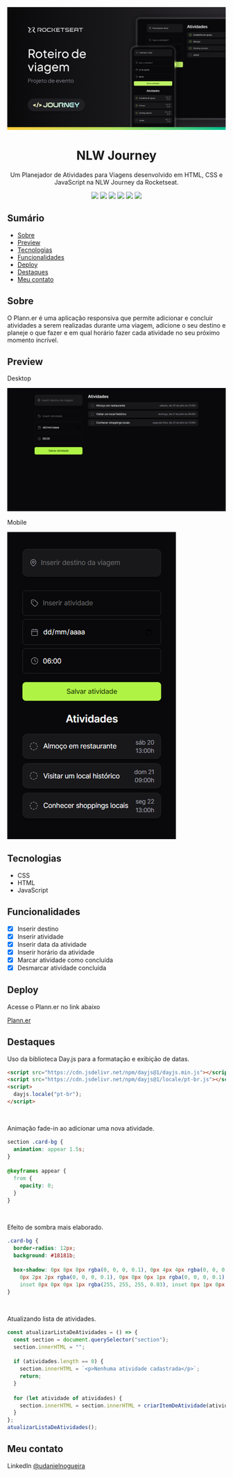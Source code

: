 <div align="center">
  <img src="./assets/img/nlw-journey.png">
  <h1>NLW Journey</h1>
  <p>Um Planejador de Atividades para Viagens desenvolvido em HTML, CSS e JavaScript na NLW Journey da Rocketseat.</p>
  <img src="https://img.shields.io/github/languages/count/udanielnogueira/nlw-journey-fullstack">
  <img src="https://img.shields.io/github/languages/top/udanielnogueira/nlw-journey-fullstack">
  <img src="https://img.shields.io/github/languages/code-size/udanielnogueira/nlw-journey-fullstack">
  <img src="https://img.shields.io/github/last-commit/udanielnogueira/nlw-journey-fullstack">
  <img src="https://img.shields.io/github/deployments/udanielnogueira/nlw-journey-fullstack/github-pages">
  <img src="https://img.shields.io/badge/responsive-yes-ff69b4">
</div>

## Sumário

- [Sobre](#about)
- [Preview](#preview)
- [Tecnologias](#built-with)
- [Funcionalidades](#key-features)
- [Deploy](#deploy)
- [Destaques](#highlights)
- [Meu contato](#contact)

<h2 id="about">Sobre</h2>

O Plann.er é uma aplicação responsiva que permite adicionar e concluir atividades a serem realizadas durante uma viagem, adicione o seu destino e planeje o que fazer e em qual horário fazer cada atividade no seu próximo momento incrível.

<h2 id="screenshot">Preview</h2>

Desktop

![Desktop Preview](./assets/img/desktop-screenshot.png "Desktop Preview")

Mobile

<img src="./assets/img/mobile-screenshot.png">

<h2 id="built-with">Tecnologias</h2>

- CSS
- HTML
- JavaScript

<h2 id="key-features">Funcionalidades</h2>

- [x] Inserir destino
- [x] Inserir atividade
- [x] Inserir data da atividade
- [x] Inserir horário da atividade
- [x] Marcar atividade como concluída
- [x] Desmarcar atividade concluída

<h2 id="deploy">Deploy</h2>

Acesse o Plann.er no link abaixo

[Plann.er](https://udanielnogueira.github.io/nlw-journey-fullstack/)

<h2 id="highlights">Destaques</h2>

Uso da biblioteca Day.js para a formatação e exibição de datas.

```html
<script src="https://cdn.jsdelivr.net/npm/dayjs@1/dayjs.min.js"></script>
<script src="https://cdn.jsdelivr.net/npm/dayjs@1/locale/pt-br.js"></script>
<script>
  dayjs.locale("pt-br");
</script>
```

<br>

Animação fade-in ao adicionar uma nova atividade.

```css
section .card-bg {
  animation: appear 1.5s;
}

@keyframes appear {
  from {
    opacity: 0;
  }
}
```

<br>

Efeito de sombra mais elaborado.

```css
.card-bg {
  border-radius: 12px;
  background: #18181b;

  box-shadow: 0px 8px 8px rgba(0, 0, 0, 0.1), 0px 4px 4px rgba(0, 0, 0, 0.1),
    0px 2px 2px rgba(0, 0, 0, 0.1), 0px 0px 0px 1px rgba(0, 0, 0, 0.1),
    inset 0px 0px 0px 1px rgba(255, 255, 255, 0.03), inset 0px 1px 0px rgba(255, 255, 255, 0.03);
}
```

<br>

Atualizando lista de atividades.

```js
const atualizarListaDeAtividades = () => {
  const section = document.querySelector("section");
  section.innerHTML = "";

  if (atividades.length == 0) {
    section.innerHTML = `<p>Nenhuma atividade cadastrada</p>`;
    return;
  }

  for (let atividade of atividades) {
    section.innerHTML = section.innerHTML + criarItemDeAtividade(atividade);
  }
};
atualizarListaDeAtividades();
```

<h2 id="contact">Meu contato</h2>

LinkedIn [@udanielnogueira](https://www.linkedin.com/in/udanielnogueira/)
